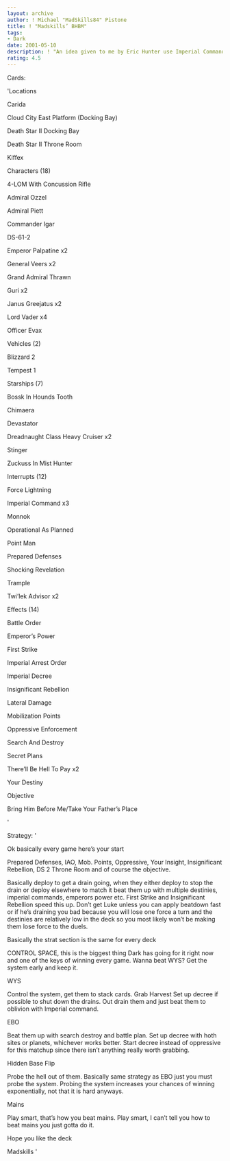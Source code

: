 ```yaml
---
layout: archive
author: ! Michael "MadSkills84" Pistone
title: ! "Madskills’ BHBM"
tags:
- Dark
date: 2001-05-10
description: ! "An idea given to me by Eric Hunter use Imperial Commands to rank your opponents in battles and win the game by that, clearing them out to drain them or just turn luke.  A win is a win right?"
rating: 4.5
---
```

Cards: 

'Locations

Carida 

Cloud City East Platform (Docking Bay) 

Death Star II Docking Bay 

Death Star II Throne Room 

Kiffex 


Characters (18)

4-LOM With Concussion Rifle 

Admiral Ozzel 

Admiral Piett 

Commander Igar 

DS-61-2 

Emperor Palpatine  x2

General Veers x2

Grand Admiral Thrawn 

Guri x2

Janus Greejatus  x2

Lord Vader  x4

Officer Evax 


Vehicles (2)

Blizzard 2 

Tempest 1 


Starships (7)

Bossk In Hounds Tooth

Chimaera 

Devastator

Dreadnaught Class Heavy Cruiser x2

Stinger

Zuckuss In Mist Hunter 


Interrupts (12)

Force Lightning 

Imperial Command x3

Monnok

Operational As Planned

Point Man

Prepared Defenses 

Shocking Revelation 

Trample

Twi’lek Advisor  x2


Effects (14)

Battle Order 

Emperor’s Power 

First Strike 

Imperial Arrest Order 

Imperial Decree 

Insignificant Rebellion 

Lateral Damage 

Mobilization Points 

Oppressive Enforcement 

Search And Destroy 

Secret Plans 

There’ll Be Hell To Pay  x2

Your Destiny 


Objective

Bring Him Before Me/Take Your Father’s Place 

'

Strategy: '

Ok basically every game here’s your start

Prepared Defenses, IAO, Mob. Points, Oppressive, Your Insight, Insignificant Rebellion, DS 2 Throne Room and of course the objective.  


Basically deploy to get a drain going, when they either deploy to stop the drain or deploy elsewhere to match it beat them up with multiple destinies, imperial commands, emperors power etc.  First Strike and Insignificant Rebellion speed this up.  Don’t get Luke unless you can apply beatdown fast or if he’s draining you bad because you will lose one force a turn and the destinies are relatively low in the deck so you most likely won’t be making them lose force to the duels.  


Basically the strat section is the same for every deck

CONTROL SPACE, this is the biggest thing Dark has going for it right now and one of the keys of winning every game.  Wanna beat WYS?  Get the system early and keep it.  


WYS

Control the system, get them to stack cards.  Grab Harvest  Set up decree if possible to shut down the drains.  Out drain them and just beat them to oblivion with Imperial command.


EBO

Beat them up with search destroy and battle plan.  Set up decree with hoth sites or planets, whichever works better.  Start decree instead of oppressive for this matchup since there isn’t anything really worth grabbing.


Hidden Base Flip

Probe the hell out of them.  Basically same strategy as EBO just you must probe the system.  Probing the system increases your chances of winning exponentially, not that it is hard anyways.


Mains

Play smart, that’s how you beat mains.  Play smart, I can’t tell you how to beat mains you just gotta do it.


Hope you like the deck

Madskills '